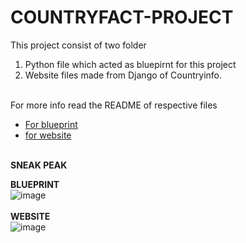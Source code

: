 # COUNTRYFACT-PROJECT
This project consist of two folder

<ol>
  <li>
  Python file which acted as bluepirnt for this project
    </li>
  <li>
Website files made from Django of Countryinfo.
  </li>
</ol>
<br>
For more info read the README of respective files
<ul>
  <li>
    <a href="https://github.com/Abhishek182005/COUNTRYFACT-PROJECT/blob/main/COUNTRY-BLUEPRINT/README.md"> For blueprint </a>
  </li>
  <li>
    <a href="https://github.com/Abhishek182005/COUNTRYFACT-PROJECT/blob/main/COUNTRY-WEBSITE/README.md"> for website</a>
  </li>
</ul>
<br>
<b>SNEAK PEAK</b>

<b>BLUEPRINT</b>
<br>
![image](https://github.com/Abhishek182005/COUNTRYFACT/assets/164459641/013452df-2a66-442d-bc95-8eca1c53e112)
<br>
<br>
<b>WEBSITE</b>
<br>
![image](https://github.com/Abhishek182005/COUNTRYFACT/assets/164459641/082120de-529a-4114-806c-bbb6db7f27a0)

